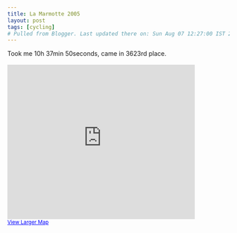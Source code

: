 ```yaml
---
title: La Marmotte 2005
layout: post
tags: [cycling]
# Pulled from Blogger. Last updated there on: Sun Aug 07 12:27:00 IST 2005
---
```

Took me 10h 37min 50seconds, came in 3623rd place.<br /><br /><iframe width="425" height="350" frameborder="0" scrolling="no" marginheight="0" marginwidth="0" src="http://maps.google.com/maps?f=d&amp;hl=en&amp;geocode=4910859281742765601,45.195640,6.282100&amp;saddr=Le+Bourg-d'Oisans,+Is%C3%A8re,+Rh%C3%B4ne-Alpes,+France&amp;daddr=Col+de+la+Croix+Fer+to:D926%2FSur+les+Tours+%4045.195640,+6.282100+to:saint+martin+de+la+porte+to:Col+du+Telegraphe+to:Col+du+Galibier,+73450+Valloire,+Savoy,+Rh%C3%B4ne-Alpes,+France+to:L%E2%80%99Alpe+d%E2%80%99Huez&amp;mra=pi&amp;mrcr=4&amp;via=2&amp;sll=45.16481,6.240235&amp;sspn=0.449277,1.203003&amp;ie=UTF8&amp;ll=45.163642,6.240234&amp;spn=0.2476,0.46943&amp;output=embed&amp;s=AARTsJozvQIfr3g0EPtS0kUuSqIflCZZ3w"> </iframe><br /><small><a href="http://maps.google.com/maps?f=d&amp;hl=en&amp;geocode=4910859281742765601,45.195640,6.282100&amp;saddr=Le+Bourg-d'Oisans,+Is%C3%A8re,+Rh%C3%B4ne-Alpes,+France&amp;daddr=Col+de+la+Croix+Fer+to:D926%2FSur+les+Tours+%4045.195640,+6.282100+to:saint+martin+de+la+porte+to:Col+du+Telegraphe+to:Col+du+Galibier,+73450+Valloire,+Savoy,+Rh%C3%B4ne-Alpes,+France+to:L%E2%80%99Alpe+d%E2%80%99Huez&amp;mra=pi&amp;mrcr=4&amp;via=2&amp;sll=45.16481,6.240235&amp;sspn=0.449277,1.203003&amp;ie=UTF8&amp;ll=45.163642,6.240234&amp;spn=0.2476,0.46943&amp;source=embed" style="color:#0000FF;text-align:left">View Larger Map</a></small>
